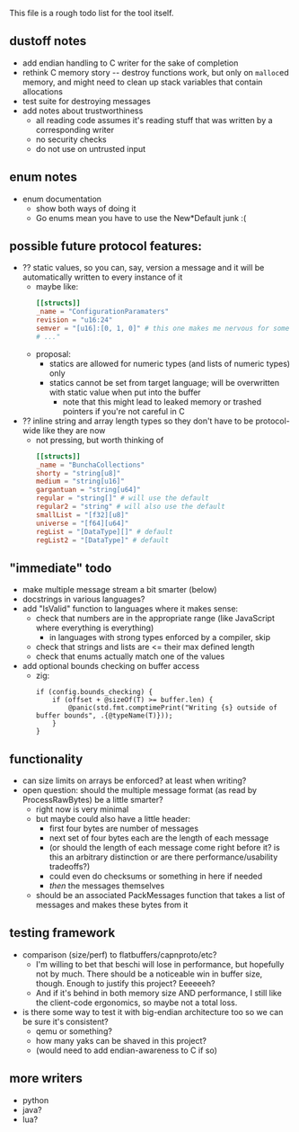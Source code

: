 This file is a rough todo list for the tool itself.

## dustoff notes
- add endian handling to C writer for the sake of completion
- rethink C memory story -- destroy functions work, but only on `malloc`ed memory, and might need to clean up stack variables that contain allocations
- test suite for destroying messages
- add notes about trustworthiness
  - all reading code assumes it's reading stuff that was written by a corresponding writer
  - no security checks
  - do not use on untrusted input

## enum notes
- enum documentation
    - show both ways of doing it
    - Go enums mean you have to use the New*Default junk :(


## possible future protocol features:
- ?? static values, so you can, say, version a message and it will be automatically written to every instance of it
    - maybe like:
        ```toml
        [[structs]]
        _name = "ConfigurationParamaters"
        revision = "u16:24"
        semver = "[u16]:[0, 1, 0]" # this one makes me nervous for some reason
        # ..."
        ```
    - proposal:
        - statics are allowed for numeric types (and lists of numeric types) only
        - statics cannot be set from target language; will be overwritten with static value when put into the buffer
            - note that this might lead to leaked memory or trashed pointers if you're not careful in C
- ?? inline string and array length types so they don't have to be protocol-wide like they are now
    - not pressing, but worth thinking of
        ```toml
        [[structs]]
        _name = "BunchaCollections"
        shorty = "string[u8]"
        medium = "string[u16]"
        gargantuan = "string[u64]"
        regular = "string[]" # will use the default
        regular2 = "string" # will also use the default
        smallList = "[f32][u8]"
        universe = "[f64][u64]"
        regList = "[DataType][]" # default
        regList2 = "[DataType]" # default
        ```

## "immediate" todo
- make multiple message stream a bit smarter (below)
- docstrings in various languages?
- add "IsValid" function to languages where it makes sense:
    - check that numbers are in the appropriate range (like JavaScript where everything is everything)
        - in languages with strong types enforced by a compiler, skip
    - check that strings and lists are <= their max defined length
    - check that enums actually match one of the values
- add optional bounds checking on buffer access
  - zig: 
    ```zig
    if (config.bounds_checking) {
        if (offset + @sizeOf(T) >= buffer.len) {
            @panic(std.fmt.comptimePrint("Writing {s} outside of buffer bounds", .{@typeName(T)}));
        }
    }
    ```

## functionality
- can size limits on arrays be enforced? at least when writing?
- open question: should the multiple message format (as read by ProcessRawBytes) be a little smarter?
    - right now is very minimal
    - but maybe could also have a little header: 
        - first four bytes are number of messages
        - next set of four bytes each are the length of each message
        - (or should the length of each message come right before it? is this an arbitrary distinction or are there performance/usability tradeoffs?)
        - could even do checksums or something in here if needed
        - *then* the messages themselves
    - should be an associated PackMessages function that takes a list of messages and makes these bytes from it

## testing framework
  - comparison (size/perf) to flatbuffers/capnproto/etc?
      - I'm willing to bet that beschi will lose in performance, but hopefully not by much. There should be a noticeable win in buffer size, though. Enough to justify this project? Eeeeeeh? 
      - And if it's behind in both memory size AND performance, I still like the client-code ergonomics, so maybe not a total loss. 
  - is there some way to test it with big-endian architecture too so we can be sure it's consistent? 
      - qemu or something?
      - how many yaks can be shaved in this project?
      - (would need to add endian-awareness to C if so)

## more writers
* python
* java?
* lua?

